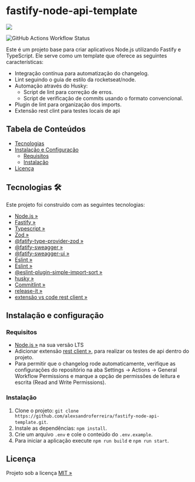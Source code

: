 #  fastify-node-api-template 
![](https://github.com/alexsandroferreira/fastify-node-api-template/workflows/CHANGELOG%20Generator/badge.svg)

![GitHub Actions Workflow Status](https://img.shields.io/github/actions/workflow/status/alexsandroferreira/fastify-node-api-template/CHANGELOG%20Generator)


Este é um projeto base para criar aplicativos Node.js utilizando Fastify e TypeScript. Ele serve como um template que oferece as seguintes características:
- Integração contínua para automatização do changelog.
- Lint seguindo o guia de estilo da rocketseat/node.
- Automação através do Husky:
    - Script de lint para correção de erros.
    - Script de verificação de commits usando o formato convencional.
- Plugin de lint para organização dos imports.
- Extensão rest clint para testes locais de api

## Tabela de Conteúdos

- [Tecnologias](#tecnologias)
- [Instalação e Configuração](#instala%C3%A7%C3%A3o-e-configura%C3%A7%C3%A3o)
  - [Requisitos](#requisitos)
  - [Instalação](#instala%C3%A7%C3%A3o)
- [Licença](#licen%C3%A7a)

## Tecnologias 🛠️

Este projeto foi construído com as seguintes tecnologias:

- [Node.js »](https://nodejs.org)
- [Fastify »](https://fastify.dev/)
- [Typescript »](https://www.typescriptlang.org)
- [Zod »](https://zod.dev/)
- [@fatify-type-provider-zod »](https://github.com/turkerdev/fastify-type-provider-zod)
- [@fatify-sweagger »](https://github.com/fastify/fastify-swagger)
- [@fatify-sweagger-ui »](https://github.com/fastify/fastify-swagger-ui)
- [Eslint »](https://eslint.org/docs/latest/)
- [Eslint »](https://github.com/lydell/eslint-plugin-simple-import-sort)
- [@eslint-plugin-simple-import-sort »](https://github.com/Rocketseat/eslint-config-rocketseat)
- [husky »](https://typicode.github.io/husky/)
- [Commitlint »](https://commitlint.js.org/)
- [release-it »](https://github.com/release-it/release-it)
- [extensão vs code rest client »](https://github.com/Huachao/vscode-restclient)

## Instalação e configuração

### Requisitos

- [Node.js »](https://nodejs.org/en/download) na sua versão LTS
- Adicionar extensão [rest client »](https://github.com/Huachao/vscode-restclient), para realizar os testes de api dentro do projeto.
- Para permitir que o changelog rode automaticamente, verifique as configurações do repositório na aba Settings -> Actions -> General Workflow Permissions e marque a opção de permissões de leitura e escrita (Read and Write Permissions).

### Instalação

1. Clone o projeto: `git clone https://github.com/alexsandroferreira/fastify-node-api-template.git`.
2. Instale as dependências: `npm install`.
3. Crie um arquivo `.env` e cole o conteúdo do `.env.example`. 
4. Para iniciar a aplicação execute `npm run build` e `npm run start`.

## Licença

Projeto sob a licença [MIT »](/LICENSE)
